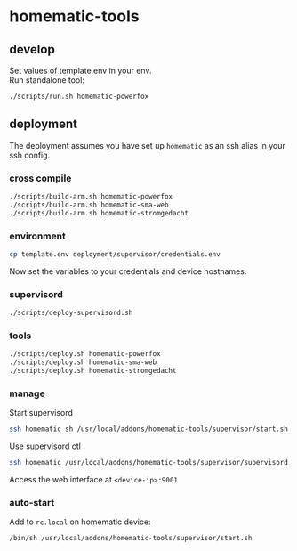 # homematic-tools

## develop

Set values of template.env in your env.  
Run standalone tool:
```bash
./scripts/run.sh homematic-powerfox
```

## deployment

The deployment assumes you have set up `homematic` as an ssh alias in your ssh config.

### cross compile
```bash
./scripts/build-arm.sh homematic-powerfox
./scripts/build-arm.sh homematic-sma-web
./scripts/build-arm.sh homematic-stromgedacht
```

### environment
```bash
cp template.env deployment/supervisor/credentials.env
```
Now set the variables to your credentials and device hostnames.

### supervisord
```bash
./scripts/deploy-supervisord.sh
```

### tools
```bash
./scripts/deploy.sh homematic-powerfox
./scripts/deploy.sh homematic-sma-web
./scripts/deploy.sh homematic-stromgedacht
```

### manage
Start supervisord
```bash
ssh homematic sh /usr/local/addons/homematic-tools/supervisor/start.sh
```
Use supervisord ctl
```bash
ssh homematic /usr/local/addons/homematic-tools/supervisor/supervisord ctl --help
```
Access the web interface at `<device-ip>:9001`

### auto-start
Add to `rc.local` on homematic device:
```bash
/bin/sh /usr/local/addons/homematic-tools/supervisor/start.sh
```
